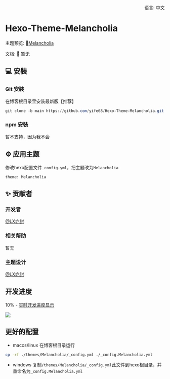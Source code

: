 <div align="right">
  语言:
  中文
</div>

# Hexo-Theme-Melancholia

主题预览:  🤟[Melancholia](https://yi.meuicat.com/)

文档: 📖 [暂无](https://github.com/yife68/Hexo-Theme-Melancholia)

## 💻 安裝

### Git 安裝

在博客根目录里安装最新版【推荐】

```powershell
git clone -b main https://github.com/yife68/Hexo-Theme-Melancholia.git themes/Melancholia
```

### npm 安裝

暂不支持，因为我不会

## ⚙ 应用主题

修改hexo配置文件`_config.yml`，把主题改为`Melancholia`

```
theme: Melancholia
```

## ✨ 贡献者

### 开发者
[@LX亦封](https://github.com/yife68)
### 相关帮助
暂无
### 主题设计
[@LX亦封](https://github.com/yife68)

## 开发进度
10% - [实时开发进度显示](https://meuicat.com/project/)

![](https://wakatime.com/badge/user/83fb0ced-264a-4219-b3ae-e8d36271fda7/project/f0001bb9-18f5-4eb4-9d36-17d87d7d9a73.svg)

## 更好的配置
- macos/linux
在博客根目录运行
```bash
cp -rf ./themes/Melancholia/_config.yml ./_config.Melancholia.yml
```
- windows
复制```/themes/Melancholia/_config.yml```此文件到hexo根目录，并重命名为```_config.Melancholia.yml```
